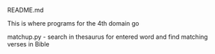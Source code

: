 README.md

This is where programs for the 4th domain go

matchup.py - search in thesaurus for entered word and find matching verses in Bible
